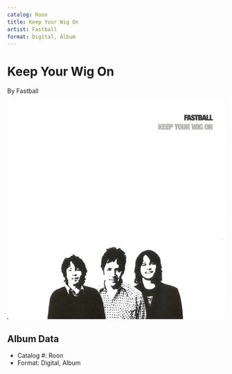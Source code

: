 ```yaml
---
catalog: Roon
title: Keep Your Wig On
artist: Fastball
format: Digital, Album
---
```


# Keep Your Wig On

By Fastball

![](../../assets/albumcovers/Fastball-Keep_Your_Wig_On.png)

## Album Data

- Catalog #: Roon
- Format: Digital, Album

